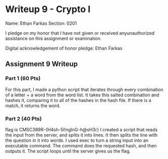Writeup 9 - Crypto I
=====

Name: Ethan Farkas
Section: 0201

I pledge on my honor that I have not given or received anyunauthorized assistance on this assignment or examination.

Digital acknowledgement of honor pledge: Ethan Farkas

## Assignment 9 Writeup

### Part 1 (60 Pts)
For this part, I made a python script that iterates through every combination of a letter + a word from the word list.  It takes this salted combination and hashes it, comparing it to all of the hashes in the hash file.  If there is a match, it returns the word.

### Part 2 (40 Pts)
flag is CMSC389R-{H4sh-5l!ngInG-h@sH3r}
I created a script that reads the input from the server, and splits it into lines.  It then splits the line with the question in it into words.  I used exec to turn a string input into an executable command.  The command does the requested hash, and then outputs it.  The script loops until the server gives us the flag.
